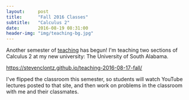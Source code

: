 ```yaml
---
layout:     post
title:      "Fall 2016 Classes"
subtitle:   "Calculus 2"
date:       2016-08-19 08:31:00
header-img: "img/teaching-bg.jpg"
---
```


Another semester of [teaching](/teaching/) has begun! I'm teaching
two sections of Calculus 2 at my new university: The University of
South Alabama.

<https://stevenclontz.github.io/teaching-2016-08-17-fall/>

I've flipped the classroom this semester, so students will watch
YouTube lectures posted to that site, and then work on problems in
the classroom with me and their classmates.
